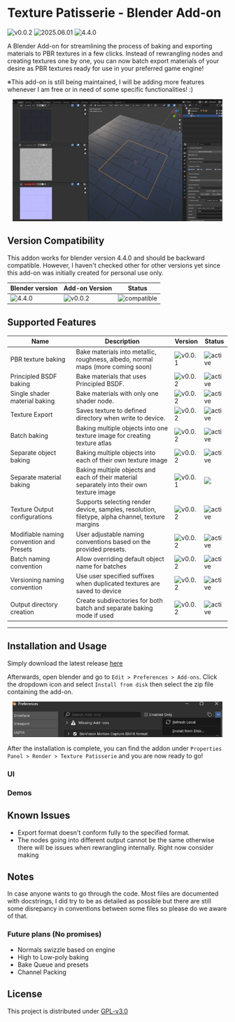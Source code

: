 # Texture Patisserie - Blender Add-on

[//]: # (Shields basic info setup)
[shield-release-date]:https://img.shields.io/badge/release_date-2025.06.01-blue
[shield-current-blender-version]:https://img.shields.io/badge/blender_version-4.4.0-red

[//]: # (Shields status setup)
[shield-compatible]:https://img.shields.io/badge/compatible-green
[shield-incompatible]:https://img.shields.io/badge/incompatible-red
[shield-active]:https://img.shields.io/badge/active-green
[shield-disabled]:https://img.shields.io/badge/disabled-red

[//]: # (Shields version setup)
[shield-version-0.0.1]:https://img.shields.io/badge/version-0.0.1-blue
[shield-version-0.0.2]:https://img.shields.io/badge/version-0.0.2-important

[//]: # (Alt texts)
[compatible]:compatible
[incompatible]:incompatible
[active]:active
[disabled]:disabled
[v0.0.1]:v0.0.1
[v0.0.2]:v0.0.2

![v0.0.2][shield-version-0.0.2] ![2025.06.01][shield-release-date] ![4.4.0][shield-current-blender-version] 

A Blender Add-on for streamlining the process of baking and exporting materials to PBR textures in a few clicks. 
Instead of rewrangling nodes and creating textures one by one, you can now batch export materials of your desire as PBR textures ready for use in your preferred game engine!

※This add-on is still being maintained, I will be adding more features whenever I am free or in need of some specific functionalities! :)

<p align="center">
    <img src="images/bake_screen.png" width="480">
</p>

## Version Compatibility
This addon works for blender version 4.4.0 and should be backward compatible. 
However, I haven't checked other for other versions yet since this add-on was initially created for personal use only. 

|Blender version| Add-on Version | Status| 
| ---- | --- | ---- |
| ![4.4.0][shield-current-blender-version] | ![v0.0.2][shield-version-0.0.2] | ![compatible][shield-compatible] |



## Supported Features 

|Name                                          | Description | Version | Status| 
|---|---|---|---|
| PBR texture baking                           | Bake materials into metallic, roughness, albedo, normal maps (more coming soon)                 | ![v0.0.1][shield-version-0.0.1] | ![active][shield-active]    | 
| Principled BSDF baking                       | Bake materials that uses Principled BSDF.                                                       | ![v0.0.2][shield-version-0.0.2] | ![active][shield-active]    |
| Single shader material baking                | Bake materials with only one shader node.                                                       | ![v0.0.2][shield-version-0.0.2] | ![active][shield-active]    | 
| Texture Export                               | Saves texture to defined directory when write to device.                                        | ![v0.0.2][shield-version-0.0.2] | ![active][shield-active]    |
| Batch baking                                 | Baking multiple objects into one texture image for creating texture atlas                       | ![v0.0.2][shield-version-0.0.2] | ![active][shield-active]    | 
| Separate object baking                       | Baking multiple objects into each of their own texture image                                    | ![v0.0.2][shield-version-0.0.2] | ![active][shield-active]    |
| Separate material baking                     | Baking multiple objects and each of their material separately into their own texture image      | ![v0.0.1][shield-version-0.0.1] | ![][shield-disabled]  | 
| Texture Output configurations                | Supports selecting render device, samples, resolution, filetype, alpha channel, texture margins | ![v0.0.2][shield-version-0.0.2] | ![active][shield-active]    |   
| Modifiable naming convention and Presets     | User adjustable naming conventions based on the provided presets.                               | ![v0.0.2][shield-version-0.0.2] | ![active][shield-active]    |
| Batch naming convention                      | Allow overriding default object name for batches                                                | ![v0.0.2][shield-version-0.0.2] | ![active][shield-active]    |
| Versioning naming convention                 | Use user specified suffixes when duplicated textures are saved to device                        | ![v0.0.2][shield-version-0.0.2] | ![active][shield-active]    |
| Output directory creation                    | Create subdirectories for both batch and separate baking mode if used                           | ![v0.0.2][shield-version-0.0.2] | ![active][shield-active]    |
-------

## Installation and Usage
Simply download the latest release [here](https://github.com/maythaswang/texture_patisserie/releases/tag/v0.0.2)

Afterwards, open blender and go to `Edit > Preferences > Add-ons`. Click the dropdown icon and select `Install from disk` then select the zip file containing the add-on.

<p align="center">
    <img src="images/install_process.png" width="480">
</p>

After the installation is complete, you can find the addon under `Properties Panel > Render > Texture Patisserie` and you are now ready to go!


### UI

### Demos

## Known Issues 
- Export format doesn't conform fully to the specified format.
- The nodes going into different output cannot be the same otherwise there will be issues when rewrangling internally. Right now consider making 

## Notes



In case anyone wants to go through the code. Most files are documented with docstrings, I did try to be as detailed as possible but there are still some disrepancy in conventions between some files so please do we aware of that.

### Future plans (No promises)
- Normals swizzle based on engine
- High to Low-poly baking
- Bake Queue and presets
- Channel Packing

## License 
This project is distributed under [GPL-v3.0](LICENSE)
